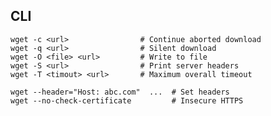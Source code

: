 ## CLI

    wget -c <url>                # Continue aborted download
    wget -q <url>                # Silent download
    wget -O <file> <url>         # Write to file
    wget -S <url>                # Print server headers
    wget -T <timout> <url>       # Maximum overall timeout
    
    wget --header="Host: abc.com"  ...  # Set headers
    wget --no-check-certificate         # Insecure HTTPS  
